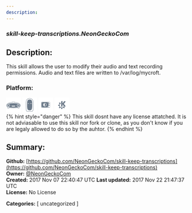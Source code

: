 ```yaml
---
description: 
---
```


### _skill-keep-transcriptions.NeonGeckoCom_  
## Description:  
This skill allows the user to modify their audio and text recording permissions. Audio and text files are written to /var/log/mycroft.  
  
  
### Platform:  
 ![Mark I](../.gitbook/assets/mark-1-icon.png)  ![Mark II](../.gitbook/assets/mark-2-icon.png)  ![Picroft](../.gitbook/assets/picroft-icon.png)  ![plasmoid](../.gitbook/assets/kde.png)   
{% hint style="danger" %}
This skill dosnt have any license attatched. It is not adviasable to use this skill nor fork or clone, as you don't know if you are legaly allowed to do so by the auhtor.
{% endhint %}
  
## Summary:  
**Github:** [https://github.com/NeonGeckoCom/skill-keep-transcriptions](https://github.com/NeonGeckoCom/skill-keep-transcriptions)  
**Owner:** [@NeonGeckoCom](https://github.com/NeonGeckoCom)  
**Created:** 2017 Nov 07 22:40:47 UTC  **Last updated:** 2017 Nov 22 21:47:37 UTC  
**License:** No License  
  
**Categories:** [ uncategorized ]   
